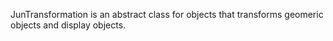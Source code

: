 JunTransformation is an abstract class for objects that transforms geomeric objects and display objects.
